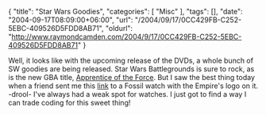 {
	"title": "Star Wars Goodies",
	"categories": [
		"Misc"
	],
	"tags": [],
	"date": "2004-09-17T08:09:00+06:00",
	"url": "/2004/09/17/0CC429FB-C252-5EBC-409526D5FDD8AB71",
	"oldurl": "http://www.raymondcamden.com/2004/9/17/0CC429FB-C252-5EBC-409526D5FDD8AB71"
}

Well, it looks like with the upcoming release of the DVDs, a whole bunch of SW goodies are being released. Star Wars Battlegrounds is sure to rock, as is the new GBA title, <a href="http://www.starwarstrilogygba.com/us/">Apprentice of the Force</a>. But I saw the best thing today when a friend sent me this <a href="http://www.fossil.com/shopping/product/detailmain.jsp?itemID=19605&itemType=PRODUCT&iMainCat=965&iSubCat=1076&iProductID=19605">link</a> to a Fossil watch with the Empire's logo on it. -drool- I've always had a weak spot for watches. I just got to find a way I can trade coding for this sweet thing!